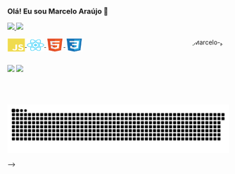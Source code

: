 ### Olá! Eu sou Marcelo Araújo 👋

<div style="display: flex">
  <a href="https://github.com/marceloaraujo-x">
  <img height="180em" src="https://github-readme-stats.vercel.app/api?username=marceloaraujo-x&show_icons=true&theme=merko&include_all_commits=true&count_private=true"/>
  <img height="180em" src="https://github-readme-stats.vercel.app/api/top-langs/?username=marceloaraujo-x&layout=compact&langs_count=7&theme=merko"/>
</div>
  
<div style="display: inline_block"><br>
  <img align="center" alt="Marcelo-Js" height="30" width="40" src="https://raw.githubusercontent.com/devicons/devicon/master/icons/javascript/javascript-plain.svg">
  <img align="center" alt="Marcelo-React" height="30" width="40" src="https://raw.githubusercontent.com/devicons/devicon/master/icons/react/react-original.svg">
  <img align="center" alt="Marcelo-HTML" height="30" width="40" src="https://raw.githubusercontent.com/devicons/devicon/master/icons/html5/html5-original.svg">
  <img align="center" alt="Marcelo-CSS" height="30" width="40" src="https://raw.githubusercontent.com/devicons/devicon/master/icons/css3/css3-original.svg">
  <img align="right" alt="Marcelo-pic" height="150" style="border-radius:50px;" src="https://media3.giphy.com/media/qgQUggAC3Pfv687qPC/giphy.gif?cid=ecf05e47ibnfl6l367s15x1900z308sjjmh6x1hlupml1mcc&rid=giphy.gif&ct=g?width=676&height=676">
</div>
  
  ##
  
  <div> 
    <a href="https://www.linkedin.com/in/marcelo-araujo-dev/" target="_blank"><img src="https://img.shields.io/badge/-LinkedIn-%230077B5?style=for-the-badge&logo=linkedin&logoColor=white" target="_blank"></a> 
  <a href = "dev.marceloaraujo@gmail.com"><img src="https://img.shields.io/badge/-Gmail-%23333?style=for-the-badge&logo=gmail&logoColor=white" target="_blank"></a>
  
 
  ![Snake animation](https://github.com/marceloaraujo-x/marceloaraujo-x/blob/output/github-contribution-grid-snake.svg)
 
</div>

-->

